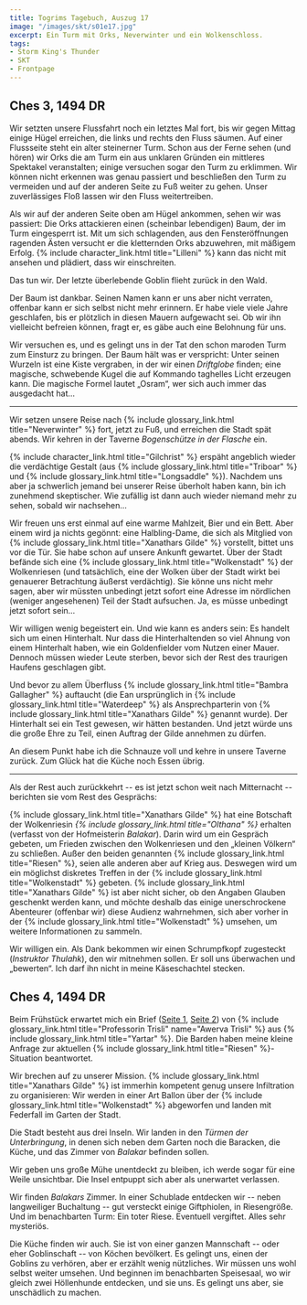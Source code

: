 ```yaml
---
title: Togrims Tagebuch, Auszug 17
image: "/images/skt/s01e17.jpg"
excerpt: Ein Turm mit Orks, Neverwinter und ein Wolkenschloss.
tags:
- Storm King's Thunder
- SKT
- Frontpage
---
```


## Ches 3, 1494 DR

Wir setzten unsere Flussfahrt noch ein letztes Mal fort, bis wir gegen Mittag einige Hügel
erreichen, die links und rechts den Fluss säumen. Auf einer Flussseite steht ein alter steinerner
Turm. Schon aus der Ferne sehen (und hören) wir Orks die am Turm ein aus unklaren Gründen ein
mittleres Spektakel veranstalten; einige versuchen sogar den Turm zu erklimmen. Wir können nicht
erkennen was genau passiert und beschließen den Turm zu vermeiden und auf der anderen Seite zu Fuß
weiter zu gehen. Unser zuverlässiges Floß lassen wir den Fluss weitertreiben.

Als wir auf der anderen Seite oben am Hügel ankommen, sehen wir was passiert: Die Orks attackieren
einen (scheinbar lebendigen) Baum, der im Turm eingesperrt ist. Mit um sich schlagenden, aus den
Fensteröffnungen ragenden Ästen versucht er die kletternden Orks abzuwehren, mit mäßigem Erfolg. {%
include character_link.html title="Lilleni" %} kann das nicht mit ansehen und plädiert, dass wir
einschreiten.

Das tun wir. Der letzte überlebende Goblin flieht zurück in den Wald.

Der Baum ist dankbar. Seinen Namen kann er uns aber nicht verraten, offenbar kann er sich selbst
nicht mehr erinnern. Er habe viele viele Jahre geschlafen, bis er plötzlich in diesen Mauern
aufgewacht sei. Ob wir ihn vielleicht befreien können, fragt er, es gäbe auch eine Belohnung für
uns.

Wir versuchen es, und es gelingt uns in der Tat den schon maroden Turm zum Einsturz zu bringen. Der
Baum hält was er verspricht: Unter seinen Wurzeln ist eine Kiste vergraben, in der wir einen
*Driftglobe* finden; eine magische, schwebende Kugel die auf Kommando taghelles Licht erzeugen kann.
Die magische Formel lautet „Osram“, wer sich auch immer das ausgedacht hat...

---

Wir setzen unsere Reise nach {% include glossary_link.html title="Neverwinter" %} fort, jetzt zu
Fuß, und erreichen die Stadt spät abends. Wir kehren in der Taverne *Bogenschütze in der Flasche*
ein.

{% include character_link.html title="Gilchrist" %} erspäht angeblich wieder die verdächtige Gestalt
(aus {% include glossary_link.html title="Triboar" %} und {% include glossary_link.html
title="Longsaddle" %}). Nachdem uns aber ja schwerlich jemand bei unserer Reise überholt haben kann,
bin ich zunehmend skeptischer. Wie zufällig ist dann auch wieder niemand mehr zu sehen, sobald wir
nachsehen...

Wir freuen uns erst einmal auf eine warme Mahlzeit, Bier und ein Bett. Aber einem wird ja nichts
gegönnt: eine Halbling-Dame, die sich als Mitglied von {% include glossary_link.html
title="Xanathars Gilde" %} vorstellt, bittet uns vor die Tür. Sie habe schon auf unsere Ankunft
gewartet. Über der Stadt befände sich eine {% include glossary_link.html title="Wolkenstadt" %} der Wolkenriesen (und tatsächlich, eine der
Wolken über der Stadt wirkt bei genauerer Betrachtung äußerst verdächtig). Sie könne uns nicht mehr
sagen, aber wir müssten unbedingt jetzt sofort eine Adresse im nördlichen (weniger angesehenen) Teil
der Stadt aufsuchen. Ja, es müsse unbedingt jetzt sofort sein...

Wir willigen wenig begeistert ein. Und wie kann es anders sein: Es handelt sich um einen
Hinterhalt. Nur dass die Hinterhaltenden so viel Ahnung von einem Hinterhalt haben, wie ein
Goldenfielder vom Nutzen einer Mauer. Dennoch müssen wieder Leute sterben, bevor sich der Rest des
traurigen Haufens geschlagen gibt.

Und bevor zu allem Überfluss {% include glossary_link.html title="Bambra Gallagher" %} auftaucht
(die Ean ursprünglich in {% include glossary_link.html title="Waterdeep" %} als Ansprechparterin von
{% include glossary_link.html title="Xanathars Gilde" %} genannt wurde). Der Hinterhalt sei ein Test gewesen, wir hätten bestanden. Und jetzt
würde uns die große Ehre zu Teil, einen Auftrag der Gilde annehmen zu dürfen.

An diesem Punkt habe ich die Schnauze voll und kehre in unsere Taverne zurück. Zum Glück hat die
Küche noch Essen übrig.

---

Als der Rest auch zurückkehrt -- es ist jetzt schon weit nach Mitternacht -- berichten sie
vom Rest des Gesprächs:

{% include glossary_link.html title="Xanathars Gilde" %} hat eine Botschaft der Wolkenriesin *{% include glossary_link.html title="Olthana" %}* erhalten (verfasst von der
Hofmeisterin *Balakar*). Darin wird um ein Gespräch gebeten, um Frieden zwischen den Wolkenriesen
und den „kleinen Völkern“ zu schließen. Außer den beiden genannten {% include glossary_link.html title="Riesen" %}, seien alle anderen
aber auf Krieg aus. Deswegen wird um ein möglichst diskretes Treffen in der {% include glossary_link.html title="Wolkenstadt" %} gebeten.
{% include glossary_link.html title="Xanathars Gilde" %} ist aber nicht sicher, ob den Angaben Glauben geschenkt werden kann, und möchte
deshalb das einige unerschrockene Abenteurer (offenbar wir) diese Audienz wahrnehmen, sich
aber vorher in der {% include glossary_link.html title="Wolkenstadt" %} umsehen, um weitere Informationen zu sammeln.

Wir willigen ein. Als Dank bekommen wir einen Schrumpfkopf zugesteckt (*Instruktor Thulahk*), den
wir mitnehmen sollen. Er soll uns überwachen und „bewerten“. Ich darf ihn nicht in meine
Käseschachtel stecken.

## Ches 4, 1494 DR

Beim Frühstück erwartet mich ein Brief ([Seite 1](/images/skt/togrim_trisli_1_1.png), [Seite
2](/images/skt/togrim_trisli_1_2.png)) von {% include glossary_link.html title="Professorin Trisli"
name="Awerva Trisli"  %} aus {% include glossary_link.html title="Yartar" %}. Die Barden haben meine
kleine Anfrage zur aktuellen {% include glossary_link.html title="Riesen" %}-Situation beantwortet.

Wir brechen auf zu unserer Mission. {% include glossary_link.html title="Xanathars Gilde" %} ist immerhin kompetent genug unsere
Infiltration zu organisieren: Wir werden in einer Art Ballon über der {% include glossary_link.html title="Wolkenstadt" %} abgeworfen
und landen mit Federfall im Garten der Stadt.

Die Stadt besteht aus drei Inseln. Wir landen in den *Türmen der Unterbringung*, in denen sich
neben dem Garten noch die Baracken, die Küche, und das Zimmer von *Balakar* befinden sollen.

Wir geben uns große Mühe unentdeckt zu bleiben, ich werde sogar für eine Weile unsichtbar.
Die Insel entpuppt sich aber als unerwartet verlassen.

Wir finden *Balakars* Zimmer. In einer Schublade entdecken wir -- neben langweiliger Buchaltung --
gut versteckt einige Giftphiolen, in Riesengröße. Und im benachbarten Turm: Ein toter Riese.
Eventuell vergiftet. Alles sehr mysteriös.

Die Küche finden wir auch. Sie ist von einer ganzen Mannschaft -- oder eher Goblinschaft -- von
Köchen bevölkert. Es gelingt uns, einen der Goblins zu verhören, aber er erzählt wenig nützliches.
Wir müssen uns wohl selbst weiter umsehen. Und beginnen im benachbarten Speisesaal, wo wir gleich
zwei Höllenhunde entdecken, und sie uns. Es gelingt uns aber, sie unschädlich zu machen.
